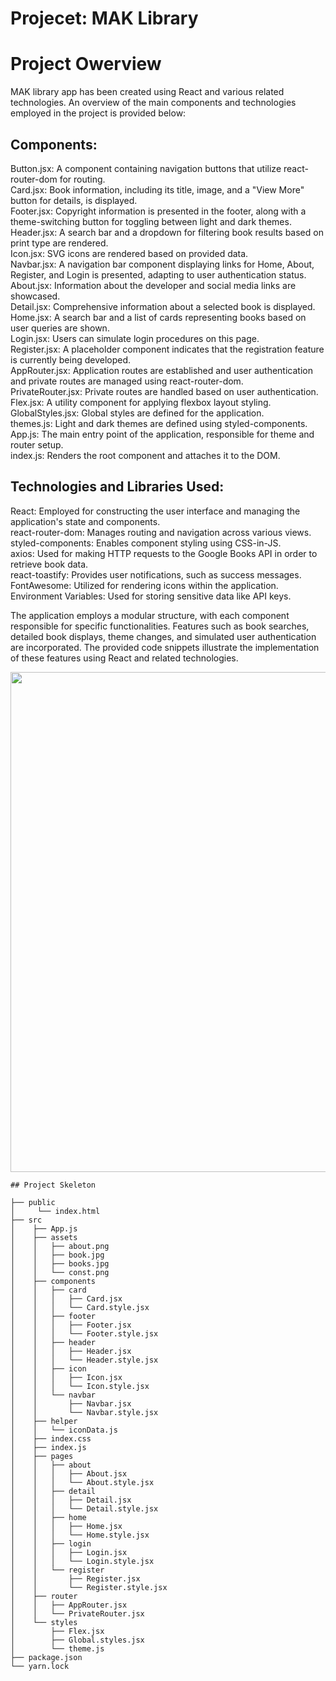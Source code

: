 
# Projecet: MAK Library

# Project Owerview
MAK library app has been created using React and various related technologies. An overview of the main components and technologies employed in the project is provided below:

## Components:

Button.jsx: A component containing navigation buttons that utilize react-router-dom for routing. <br>
Card.jsx: Book information, including its title, image, and a "View More" button for details, is displayed.<br>
Footer.jsx: Copyright information is presented in the footer, along with a theme-switching button for toggling between light and dark themes.<br>
Header.jsx: A search bar and a dropdown for filtering book results based on print type are rendered.<br>
Icon.jsx: SVG icons are rendered based on provided data.<br>
Navbar.jsx: A navigation bar component displaying links for Home, About, Register, and Login is presented, adapting to user authentication status.<br>
About.jsx: Information about the developer and social media links are showcased.<br>
Detail.jsx: Comprehensive information about a selected book is displayed.<br>
Home.jsx: A search bar and a list of cards representing books based on user queries are shown.<br>
Login.jsx: Users can simulate login procedures on this page.<br>
Register.jsx: A placeholder component indicates that the registration feature is currently being developed.<br>
AppRouter.jsx: Application routes are established and user authentication and private routes are managed using react-router-dom.<br>
PrivateRouter.jsx: Private routes are handled based on user authentication.<br>
Flex.jsx: A utility component for applying flexbox layout styling.<br>
GlobalStyles.jsx: Global styles are defined for the application.<br>
themes.js: Light and dark themes are defined using styled-components.<br>
App.js: The main entry point of the application, responsible for theme and router setup.<br>
index.js: Renders the root component and attaches it to the DOM.<br>

## Technologies and Libraries Used:

React: Employed for constructing the user interface and managing the application's state and components. <br>
react-router-dom: Manages routing and navigation across various views.<br>
styled-components: Enables component styling using CSS-in-JS.<br>
axios: Used for making HTTP requests to the Google Books API in order to retrieve book data.<br>
react-toastify: Provides user notifications, such as success messages.<br>
FontAwesome: Utilized for rendering icons within the application.<br>
Environment Variables: Used for storing sensitive data like API keys.<br>

The application employs a modular structure, with each component responsible for specific functionalities. Features such as book searches, detailed book displays, theme changes, and simulated user authentication are incorporated. The provided code snippets illustrate the implementation of these features using React and related technologies.<br>

<img align="center" width="800" src="https://media.giphy.com/media/v1.Y2lkPTc5MGI3NjExemh2aW05aGtkbTMzNm82cXFsdGZrYnd0bjRneDV3M2IxeXBidmdnaSZlcD12MV9pbnRlcm5hbF9naWZfYnlfaWQmY3Q9Zw/r7mh8rEkm2dJCH94ID/giphy.gif" />

```
## Project Skeleton

├── public
│     └── index.html
├── src
│    ├── App.js
│    ├── assets
│    │   ├── about.png
│    │   ├── book.jpg
│    │   ├── books.jpg
│    │   └── const.png
│    ├── components
│    │   ├── card
│    │   │   ├── Card.jsx
│    │   │   └── Card.style.jsx
│    │   ├── footer
│    │   │   ├── Footer.jsx
│    │   │   └── Footer.style.jsx
│    │   ├── header
│    │   │   ├── Header.jsx
│    │   │   └── Header.style.jsx
│    │   ├── icon
│    │   │   ├── Icon.jsx
│    │   │   └── Icon.style.jsx
│    │   └── navbar
│    │       ├── Navbar.jsx
│    │       └── Navbar.style.jsx
│    ├── helper
│    │   └── iconData.js
│    ├── index.css
│    ├── index.js
│    ├── pages
│    │   ├── about
│    │   │   ├── About.jsx
│    │   │   └── About.style.jsx
│    │   ├── detail
│    │   │   ├── Detail.jsx
│    │   │   └── Detail.style.jsx
│    │   ├── home
│    │   │   ├── Home.jsx
│    │   │   └── Home.style.jsx
│    │   ├── login
│    │   │   ├── Login.jsx
│    │   │   └── Login.style.jsx
│    │   └── register
│    │       ├── Register.jsx
│    │       └── Register.style.jsx
│    ├── router
│    │   ├── AppRouter.jsx
│    │   └── PrivateRouter.jsx
│    └── styles
│        ├── Flex.jsx
│        ├── Global.styles.jsx
│        └── theme.js
├── package.json
└── yarn.lock
```
